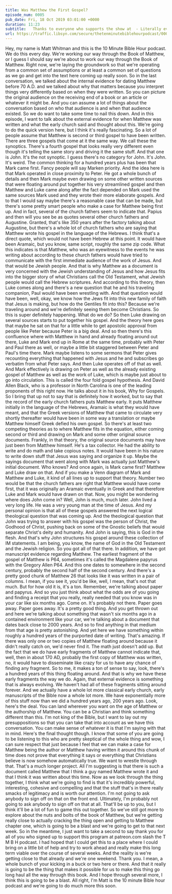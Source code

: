 ```yaml
---
title: Was Matthew the First Gospel?
episode_num: 0005
pub_date: Fri, 18 Oct 2019 03:01:00 +0000
duration: 11:23
subtitle:   Thanks to everyone who supports the show at  - Literally everyone who supports the program at the time I mail out the upcoming TMBH enamel pins is going to get one. Music written and performed by Jeff Foote
url: https://traffic.libsyn.com/secure/thetenminutebiblehourpodcast/0005_-_Matthew_Date_External_Evidence.mp3
---
```


 Hey, my name is Matt Whitman and this is the 10 Minute Bible Hour podcast. We do this every day. We're working our way through the Book of Matthew, or I guess I should say we're about to work our way through the Book of Matthew. Right now, we're laying the groundwork so that we're operating from a common set of assumptions or at least a common set of questions as we go and get into the text here coming up really soon. So in the last conversation, we talked about the internal evidence for dating Matthew before 70 A.D. and we talked about why that matters because you interpret things very differently based on when they were written. So you can picture the original audience on the receiving end of a book or an article or whatever it might be. And you can assume a lot of things about the conversation based on who that audience is and when that audience existed. So we do want to take some time to nail this down. And in this episode, I want to talk about the external evidence for when Matthew was written and what the early church said and thought about this. We're going to do the quick version here, but I think it's really fascinating. So a lot of people assume that Matthew is second or third gospel to have been written. There are three gospels that come at it the same way. We call these the synoptics. There's a fourth gospel that looks really very different even though it's telling the same story and driving it the same stuff. And that one is John. It's the not synoptic. I guess there's no category for John. It's John. It's weird. The common thinking for a hundred years plus has been that Mark came first. Fancy people will say Marken priority. And the idea here is that Mark operated in close proximity to Peter. He got a whole bunch of details and then Mark maybe even drawing on some other written sources that were floating around put together his very streamlined gospel and then Matthew and Luke came along after the fact depended on Mark used the same sources Mark used and they wrote their more elaborate gospels. And to that I would say maybe there's a reasonable case that can be made, but there's some pretty smart people who make a case for Matthew being first up. And in fact, several of the church fathers seem to indicate that. Papius and then will you see be as quotes several other church fathers and Augustine. Granted, that's like 350 years after the factory talking about Augustine, but there's a whole lot of church fathers who are saying that Matthew wrote his gospel in the language of the Hebrews. I think that's a direct quote, which would not have been Hebrew at this point. It would have been Aramaic, but you know, same script, roughly the same zip code. What this indicates is that Matthew, who was an eyewitness to the events he was writing about according to these church fathers would have tried to communicate with the first immediate audience of the work of Jesus. And that would be Jewish people. And that is why Matthew as a document is very concerned with the Jewish understanding of Jesus and how Jesus fits into the bigger story of what Christians call the Old Testament, what Jewish people would call the Hebrew scriptures. And according to this theory, then Luke comes along and there's a new question that he and his traveling companion, Paul would have been wrestling with. And that question would have been, well, okay, we know how the Jews fit into this new family of faith that Jesus is making, but how do the Gentiles fit into this? Because we're traveling around and we're definitely seeing them become Christians. So this is super definitely happening. What do we do? So then Luke drawing on several sources starts to put together his gospel. And the theory here goes that maybe he sat on that for a little while to get apostolic approval from people like Peter because Peter is a big deal. And so then there's this confluence where with Matthew in hand and already floating around out there, Luke and Mark end up in Rome at the same time, probably with Peter and Paul there as well, or maybe a little bit staggered between Peter and Paul's time there. Mark maybe listens to some sermons that Peter gives recounting everything that happened with Jesus and he and subscribes go verbatim from what Peter says. And then Luke operates off of that as well. And Mark effectively is drawing on Peter as well as the already existing gospel of Matthew as well as the work of Luke, which is maybe just about to go into circulation. This is called the four fold gospel hypothesis. And David Allen Black, who is a professor in North Carolina is one of the leading proponents of this right now. He talks about it in his book, Why for Gospels. So I bring that up not to say that is definitely how it worked, but to say that the record of the early church fathers puts Matthew early. It puts Matthew initially in the language of the Hebrews, Aramaic is what they would have meant, and that the Greek versions of Matthew that came to circulate very shortly thereafter would have been in some way a translation or maybe Matthew himself Greek defied his own gospel. So there's at least two competing theories as to where Matthew fits in the equation, either coming second or third and drawing on Mark and some other original source documents. Frankly, in that theory, the original source documents may have just been from Matthew himself. He's a tax collector. He had the ability to write and do math and take copious notes. It would have been in his nature to write down stuff that Jesus was saying and organize it up. Maybe the sayings document that went along with Mark was actually just Matthew's initial document. Who knows? And once again, is Mark came first? Matthew and Luke draw on that. And if you make a Venn diagram of Mark and Matthew and Luke, it kind of all lines up to support that theory. Number two would be that the church fathers are right that Matthew would have come first, that it was originally an Aramaic eventually in Greek and that therefore Luke and Mark would have drawn on that. Now, you might be wondering where does John come in? Well, John is much, much later. John lived a very long life. He was a very young man at the time of Jesus. And my personal opinion is that all of these gospels answered the next logical theological question that was coming up. And the theological question that John was trying to answer with his gospel was the person of Christ, the Godhood of Christ, pushing back on some of the Gnostic beliefs that would separate Christ's deity and humanity. And John is saying, this is God in the flesh. And that's why John structures his gospel around these collection of IM statements. I am being, you know, the name of God in the Old Testament and the Jewish religion. So you got all of that there. In addition, we have got manuscript evidence regarding Matthew. The earliest fragment of the gospel of Matthew is P64, sometimes it's called the Magdalene papyrus with the Gregory Allen P64. And this one dates to somewhere in the second century, probably the second half of the second century. And there's a pretty good chunk of Matthew 26 that looks like it was written in a pair of columns. I mean, if you see it, you'd be like, well, I mean, that's not that much. But for how old it is, it's a ton. Remember, we're talking about paper and papyrus. And so you just think about what the odds are of you going and finding a receipt that you really, really needed that you know was in your car like six months ago. Come on. It's probably not there. Paper goes away. Paper goes away. It's a pretty good thing. And you get thrown out and here we're talking about something that wasn't six months ago in a contained environment like your car, we're talking about a document that dates back close to 2000 years. And so to find anything in that medium from that age is pretty astonishing. And yet here we have something within roughly a hundred years of the purported date of writing. That's amazing. If there was only one or two copies of Matthew floating around because it didn't really catch on, we'd never find it. The math just doesn't add up. But the fact that we do have early fragments of Matthew cannot indicate that, well, then in about 170 AD, probably the first copy of Matthew was written, no, it would have to disseminate like crazy for us to have any chance of finding any fragment. So to me, it makes a ton of sense to say, look, there's a hundred years of this thing floating around. And that is why we have these early fragments the way we do. Again, that external evidence is something that is always evolving. We haven't had all of these fragments sitting around forever. And we actually have a whole lot more classical early church, early manuscripts of the Bible now a whole lot more. We have exponentially more of this stuff now than we did a hundred years ago, 200 years ago. Look, here's the deal. You can land wherever you want on the age of Matthew or the authorship of Matthew. You can be a Christian and think something different than this. I'm not king of the Bible, but I want to lay out my presuppositions so that you can take that into account as we have this conversation. You can make sense of whatever it is that I'm saying with that in mind. Here's the final thought though. I know that some of you are going to be listening to this who are pretty skeptical of the whole thing and wow, I can sure respect that just because I feel that we can make a case for Matthew being the author or Matthew having written it around this chunk of time does not prove that everything it says or everything that Christians believe is now somehow automatically true. We want to wrestle through that. That's a much longer project. All I'm suggesting is that there is such a document called Matthew that I think a guy named Matthew wrote it and that I think it was written about this time. Now as we look through the thing together, I think what we're going to find is that it's incredibly powerful, interesting, cohesive and compelling and that the stuff that's in there really smacks of legitimacy and is worth our attention. I'm not going to ask anybody to sign off on that on the front end. Ultimately, I'm probably not going to ask anybody to sign off on that at all. That'll be up to you, but I think it'll be a lot of fun to game this out together. So we've still got more to explore about the nuts and bolts of the book of Matthew, but we're getting really close to actually cracking the thing open and getting to Matthew chapter one, which is going to be a blast and we're going to get to that next week. So in the meantime, I just want to take a second to say thank you for all of you who signed up to support this program at patreon.com slash the T M B H podcast. I had hoped that I could get this to a place where I could bring on a little bit of help and try to work ahead and really make this long term viable over the course of several weeks. And the reality is we're getting close to that already and we're one weekend. Thank you. I mean, a whole bunch of your kicking in a buck or two here or there. And that it really is going to be the thing that makes it possible for us to make this thing go long haul all the way through this book. And I hope through several more, I think this is going to be a blast. All right, I'm Matt is the 10 minute Bible hour podcast and we're going to do much more this soon.